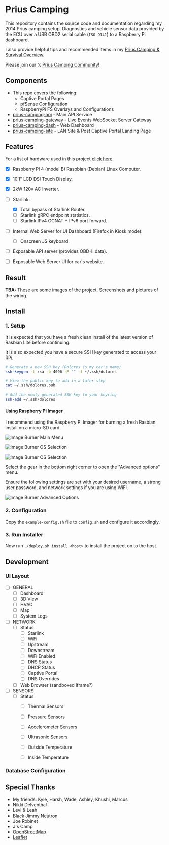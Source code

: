 # Prius Camping

This repository contains the source code and documentation regarding my 2014 Prius camping setup. Diagnostics and vehicle sensor data provided by the ECU over a USB OBD2 serial cable (`ISO 9141`) to a Raspberry Pi dashboard.

I also provide helpful tips and recommended items in my [Prius Camping & Survival Overview](./docs/README.md).

Please join our 𝕏 [Prius Camping Community](https://x.com/i/communities/1760105186679570893)!

## Components
- This repo covers the following:
  - Captive Portal Pages
  - pfSense Configuration
  - RaspberryPi FS Overlays and Configurations
- [prius-camping-api](https://github.com/anthonywww/prius-camping-api) - Main API Service
- [prius-camping-gateway](https://github.com/anthonywww/prius-camping-gateway) - Live Events WebSocket Server Gateway
- [prius-camping-dash](https://github.com/anthonywww/prius-camping-dash) - Web Dashboard
- [prius-camping-site](https://github.com/anthonywww/prius-camping-site) - LAN Site & Post Captive Portal Landing Page

## Features

For a list of hardware used in this project [click here](./docs/prius_camping.md#hardware).

- [x] Raspberry Pi 4 (model B) Raspbian (Debian) Linux Computer.
- [x] 10.1" LCD DSI Touch Display.
- [x] 2kW 120v AC Inverter.
- [ ] Starlink:
  - [X] Total bypass of Starlink Router.
  - [ ] Starlink gRPC endpoint statistics.
  - [ ] Starlink IPv4 GCNAT + IPv6 port forward.
- [ ] Internal Web Server for UI Dashboard (Firefox in Kiosk mode):
  - [ ] Onscreen JS keyboard.
- [ ] Exposable API server (provides OBD-II data).
- [ ] Exposable Web Server UI for car's website.


## Result

**TBA:** These are some images of the project. Screenshots and pictures of the wiring.



## Install

### 1. Setup

It is expected that you have a fresh clean install of the latest version of Rasbian Lite before continuing.

It is also expected you have a secure SSH key generated to access your RPi.

```sh
# Generate a new SSH key (Dolores is my car's name)
ssh-keygen -t rsa -b 4096 -P "" -f ~/.ssh/dolores

# View the public key to add in a later step
cat ~/.ssh/dolores.pub

# Add the newly generated SSH key to your keyring
ssh-add ~/.ssh/dolores
```

#### Using Raspberry Pi Imager

I recommend using the Raspberry Pi Imager for burning a fresh Rasbian install on a micro-SD card.

![Image Burner Main Menu](./images/image_burner_1.png)

![Image Burner OS Selection](./images/image_burner_2.png)

![Image Burner OS Selection](./images/image_burner_3.png)

Select the gear in the bottom right corner to open the "Advanced options" menu.

Ensure the following settings are set with your desired username, a strong user password, and network settings if you are using WiFi.

![Image Burner Advanced Options](./images/image_burner_4.png)



### 2. Configuration

Copy the `example-config.sh` file to `config.sh` and configure it accordingly.


### 3. Run Installer

Now run `./deploy.sh install <host>` to install the project on to the host.












## Development



### UI Layout


- [ ] GENERAL
  - [ ] Dashboard
  - [ ] 3D View
  - [ ] HVAC
  - [ ] Map
  - [ ] System Logs
- [ ] NETWORK
  - [ ] Status
    - [ ] Starlink
    - [ ] WiFi
    - [ ] Upstream
    - [ ] Downstream
    - [ ] WiFi Enabled
    - [ ] DNS Status
    - [ ] DHCP Status
    - [ ] Captive Portal
    - [ ] DNS Overrides
  - [ ] Web Browser (sandboxed iframe?)
- [ ] SENSORS
  - [ ] Status
    - [ ] Thermal Sensors
    - [ ] Pressure Sensors
    - [ ] Accelerometer Sensors
    - [ ] Ultrasonic Sensors
    - [ ] Outside Temperature
    - [ ] Inside Temperature


### Database Configuration












## Special Thanks
- My friends: Kyle, Harsh, Wade, Ashley, Khushi, Marcus
- Nikki Delventhal
- Levi & Leah
- Black Jimmy Neutron
- Joe Robinet
- J's Camp
- [OpenStreetMap](https://www.openstreetmap.org/)
- [Leaflet](https://leafletjs.com/)
